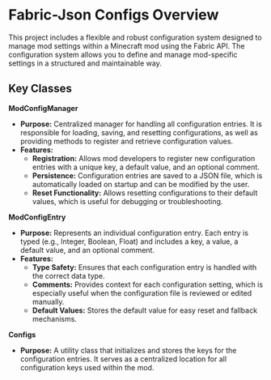 # Fabric-Json Configs Overview 
This project includes a flexible and robust configuration system designed to manage mod settings within a Minecraft mod using the Fabric API. The configuration system allows you to define and manage mod-specific settings in a structured and maintainable way.

## Key Classes 

**ModConfigManager**
  
  - **Purpose:** Centralized manager for handling all configuration entries. It is responsible for loading, saving, and resetting configurations, as well as providing methods to register and retrieve configuration values.
  - **Features:**
    - **Registration:** Allows mod developers to register new configuration entries with a unique key, a default value, and an optional comment.
    - **Persistence:** Configuration entries are saved to a JSON file, which is automatically loaded on startup and can be modified by the user.
    - **Reset Functionality:** Allows resetting configurations to their default values, which is useful for debugging or troubleshooting.

**ModConfigEntry<T>**

  - **Purpose:** Represents an individual configuration entry. Each entry is typed (e.g., Integer, Boolean, Float) and includes a key, a value, a default value, and an optional comment.
  - **Features:**
    - **Type Safety:** Ensures that each configuration entry is handled with the correct data type.
    - **Comments:** Provides context for each configuration setting, which is especially useful when the configuration file is reviewed or edited manually.
    - **Default Values:** Stores the default value for easy reset and fallback mechanisms.

**Configs**

  - **Purpose:** A utility class that initializes and stores the keys for the configuration entries. It serves as a centralized location for all configuration keys used within the mod.
